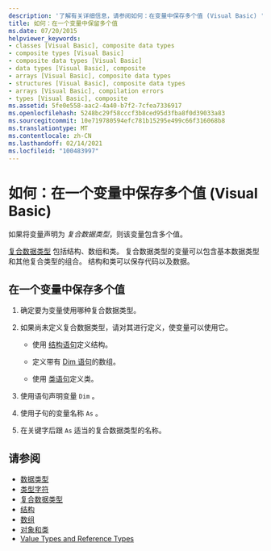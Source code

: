 ```yaml
---
description: '了解有关详细信息，请参阅如何：在变量中保存多个值 (Visual Basic) '
title: 如何：在一个变量中保留多个值
ms.date: 07/20/2015
helpviewer_keywords:
- classes [Visual Basic], composite data types
- composite types [Visual Basic]
- composite data types [Visual Basic]
- data types [Visual Basic], composite
- arrays [Visual Basic], composite data types
- structures [Visual Basic], composite data types
- arrays [Visual Basic], compilation errors
- types [Visual Basic], composite
ms.assetid: 5fe0e558-aac2-4a40-b7f2-7cfea7336917
ms.openlocfilehash: 5248bc29f58cccf3b8ced95d3fba8f0d39033a83
ms.sourcegitcommit: 10e719780594efc781b15295e499c66f316068b8
ms.translationtype: MT
ms.contentlocale: zh-CN
ms.lasthandoff: 02/14/2021
ms.locfileid: "100483997"
---
```

# <a name="how-to-hold-more-than-one-value-in-a-variable-visual-basic"></a>如何：在一个变量中保存多个值 (Visual Basic)

如果将变量声明为 *复合数据类型*，则该变量包含多个值。

[复合数据类型](composite-data-types.md) 包括结构、数组和类。 复合数据类型的变量可以包含基本数据类型和其他复合类型的组合。 结构和类可以保存代码以及数据。

## <a name="to-hold-more-than-one-value-in-a-variable"></a>在一个变量中保存多个值

1. 确定要为变量使用哪种复合数据类型。

2. 如果尚未定义复合数据类型，请对其进行定义，使变量可以使用它。

    - 使用 [结构语句](../../../language-reference/statements/structure-statement.md)定义结构。

    - 定义带有 [Dim 语句](../../../language-reference/statements/dim-statement.md)的数组。

    - 使用 [类语句](../../../language-reference/statements/class-statement.md)定义类。

3. 使用语句声明变量 `Dim` 。

4. 使用子句的变量名称 `As` 。

5. 在关键字后跟 `As` 适当的复合数据类型的名称。

## <a name="see-also"></a>请参阅

- [数据类型](../../../language-reference/data-types/index.md)
- [类型字符](type-characters.md)
- [复合数据类型](composite-data-types.md)
- [结构](structures.md)
- [数组](../arrays/index.md)
- [对象和类](../objects-and-classes/index.md)
- [Value Types and Reference Types](value-types-and-reference-types.md)

